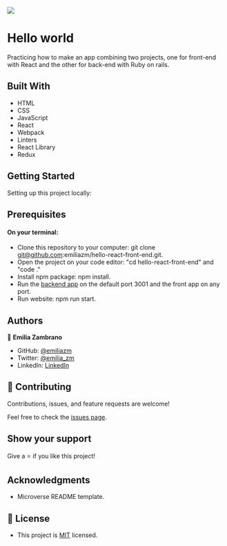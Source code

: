 ![](https://img.shields.io/badge/Microverse-blueviolet)

# Hello world

Practicing how to make an app combining two projects, one for front-end with React and the other for back-end with Ruby on rails.

## Built With

- HTML
- CSS
- JavaScript
- React
- Webpack
- Linters
- React Library
- Redux

## Getting Started

Setting up this project locally:
## Prerequisites
#### On your terminal:
- Clone this repository to your computer: git clone git@github.com:emiliazm/hello-react-front-end.git.
- Open the project on your code editor: "cd hello-react-front-end" and "code ."
- Install npm package: npm install.
- Run the [backend app](https://github.com/emiliazm/hello-rails-backend) on the default port 3001 and the front app on any port.
- Run website: npm run start.


## Authors

👤 **Emilia Zambrano**

- GitHub: [@emiliazm](https://github.com/emiliazm)
- Twitter: [@emilia_zm](https://twitter.com/emilia_zm)
- LinkedIn: [LinkedIn](https://www.linkedin.com/in/emilia-zambrano-montero-aa30a611b/)


## 🤝 Contributing

Contributions, issues, and feature requests are welcome!

Feel free to check the [issues page](https://github.com/emiliazm/bookstore/issues).

## Show your support

Give a ⭐️ if you like this project!

## Acknowledgments

- Microverse README template.

## 📝 License

- This project is [MIT](./MIT.md) licensed.
